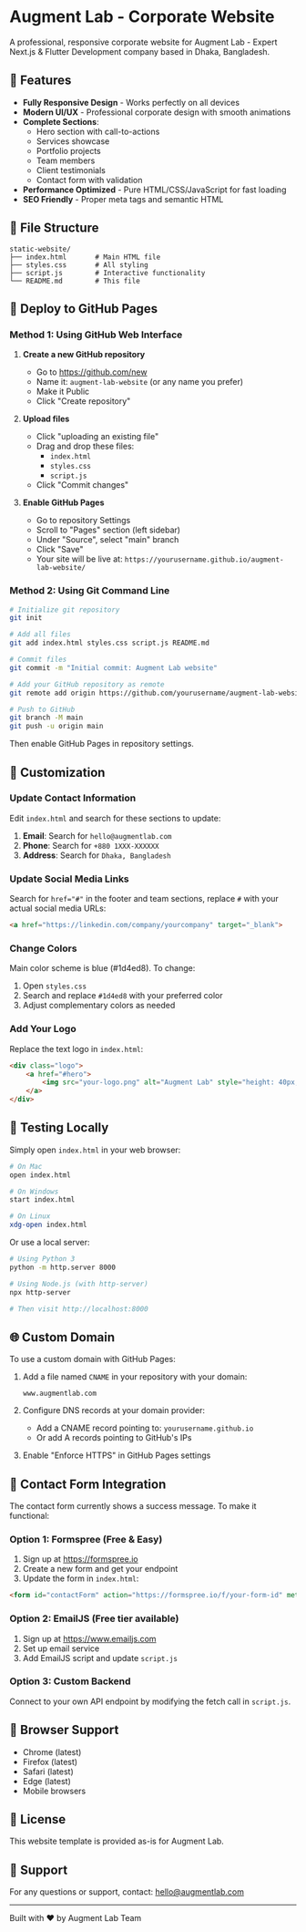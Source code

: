 # Augment Lab - Corporate Website

A professional, responsive corporate website for Augment Lab - Expert Next.js & Flutter Development company based in Dhaka, Bangladesh.

## 🌟 Features

- **Fully Responsive Design** - Works perfectly on all devices
- **Modern UI/UX** - Professional corporate design with smooth animations
- **Complete Sections**:
  - Hero section with call-to-actions
  - Services showcase
  - Portfolio projects
  - Team members
  - Client testimonials
  - Contact form with validation
- **Performance Optimized** - Pure HTML/CSS/JavaScript for fast loading
- **SEO Friendly** - Proper meta tags and semantic HTML

## 📁 File Structure

```
static-website/
├── index.html       # Main HTML file
├── styles.css       # All styling
├── script.js        # Interactive functionality
└── README.md        # This file
```

## 🚀 Deploy to GitHub Pages

### Method 1: Using GitHub Web Interface

1. **Create a new GitHub repository**
   - Go to https://github.com/new
   - Name it: `augment-lab-website` (or any name you prefer)
   - Make it Public
   - Click "Create repository"

2. **Upload files**
   - Click "uploading an existing file"
   - Drag and drop these files:
     - `index.html`
     - `styles.css`
     - `script.js`
   - Click "Commit changes"

3. **Enable GitHub Pages**
   - Go to repository Settings
   - Scroll to "Pages" section (left sidebar)
   - Under "Source", select "main" branch
   - Click "Save"
   - Your site will be live at: `https://yourusername.github.io/augment-lab-website/`

### Method 2: Using Git Command Line

```bash
# Initialize git repository
git init

# Add all files
git add index.html styles.css script.js README.md

# Commit files
git commit -m "Initial commit: Augment Lab website"

# Add your GitHub repository as remote
git remote add origin https://github.com/yourusername/augment-lab-website.git

# Push to GitHub
git branch -M main
git push -u origin main
```

Then enable GitHub Pages in repository settings.

## 🔧 Customization

### Update Contact Information

Edit `index.html` and search for these sections to update:

1. **Email**: Search for `hello@augmentlab.com`
2. **Phone**: Search for `+880 1XXX-XXXXXX`
3. **Address**: Search for `Dhaka, Bangladesh`

### Update Social Media Links

Search for `href="#"` in the footer and team sections, replace `#` with your actual social media URLs:

```html
<a href="https://linkedin.com/company/yourcompany" target="_blank">
```

### Change Colors

Main color scheme is blue (#1d4ed8). To change:

1. Open `styles.css`
2. Search and replace `#1d4ed8` with your preferred color
3. Adjust complementary colors as needed

### Add Your Logo

Replace the text logo in `index.html`:

```html
<div class="logo">
    <a href="#hero">
        <img src="your-logo.png" alt="Augment Lab" style="height: 40px;">
    </a>
</div>
```

## 📱 Testing Locally

Simply open `index.html` in your web browser:

```bash
# On Mac
open index.html

# On Windows
start index.html

# On Linux
xdg-open index.html
```

Or use a local server:

```bash
# Using Python 3
python -m http.server 8000

# Using Node.js (with http-server)
npx http-server

# Then visit http://localhost:8000
```

## 🌐 Custom Domain

To use a custom domain with GitHub Pages:

1. Add a file named `CNAME` in your repository with your domain:
   ```
   www.augmentlab.com
   ```

2. Configure DNS records at your domain provider:
   - Add a CNAME record pointing to: `yourusername.github.io`
   - Or add A records pointing to GitHub's IPs

3. Enable "Enforce HTTPS" in GitHub Pages settings

## 📧 Contact Form Integration

The contact form currently shows a success message. To make it functional:

### Option 1: Formspree (Free & Easy)

1. Sign up at https://formspree.io
2. Create a new form and get your endpoint
3. Update the form in `index.html`:

```html
<form id="contactForm" action="https://formspree.io/f/your-form-id" method="POST">
```

### Option 2: EmailJS (Free tier available)

1. Sign up at https://www.emailjs.com
2. Set up email service
3. Add EmailJS script and update `script.js`

### Option 3: Custom Backend

Connect to your own API endpoint by modifying the fetch call in `script.js`.

## 🎨 Browser Support

- Chrome (latest)
- Firefox (latest)
- Safari (latest)
- Edge (latest)
- Mobile browsers

## 📄 License

This website template is provided as-is for Augment Lab.

## 🤝 Support

For any questions or support, contact: hello@augmentlab.com

---

Built with ❤️ by Augment Lab Team
